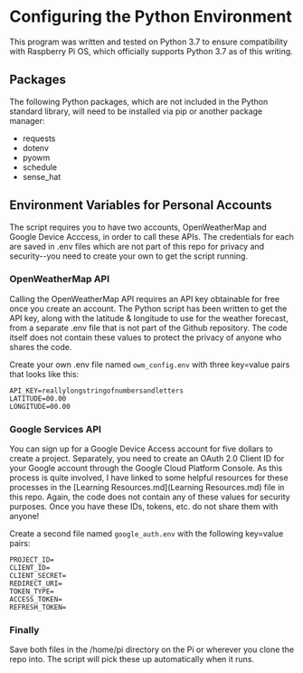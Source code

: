# Configuring the Python Environment

This program was written and tested on Python 3.7 to ensure compatibility with 
Raspberry Pi OS, which officially supports Python 3.7 as of this writing.

## Packages

The following Python packages, which are not included in the Python standard 
library, will need to be installed via pip or another package manager:
- requests  
- dotenv  
- pyowm  
- schedule
- sense_hat


## Environment Variables for Personal Accounts
The script requires you to have two accounts, OpenWeatherMap and Google Device Acccess, in order to call these APIs.  The credentials for each are saved in .env files which are not part of this repo for privacy and security--you need to create your own to get the script running. 

### OpenWeatherMap API
Calling the OpenWeatherMap API requires an API key obtainable for free once you create an account. 
The Python script has been written to get the API key, along with the latitude & longitude 
to use for the weather forecast, from a separate .env file that is not part of the Github repository. 
The code itself does not contain these values to protect the privacy of anyone who shares the code.  

Create your own .env file named `owm_config.env` with three key=value pairs that looks like this:

`API_KEY=reallylongstringofnumbersandletters`  
`LATITUDE=00.00`  
`LONGITUDE=00.00`


### Google Services API

You can sign up for a Google Device Access account for five dollars to create a project. 
Separately, you need to create an OAuth 2.0 Client ID for your Google account through the Google Cloud Platform Console. 
As this process is quite involved, I have linked to some helpful resources for these processes in the [Learning Resources.md](Learning Resources.md) file in this repo. 
Again, the code does not contain any of these values for security purposes.  Once you have these IDs, tokens, etc. do not share them with anyone!  


Create a second file named `google_auth.env` with the following key=value pairs:


`PROJECT_ID=`  
`CLIENT_ID=`  
`CLIENT_SECRET=`  
`REDIRECT_URI=`  
`TOKEN_TYPE=`  
`ACCESS_TOKEN=`  
`REFRESH_TOKEN=`


### Finally 
Save both files in the /home/pi directory on the Pi or wherever you clone the repo into.  The script will pick these up automatically when it runs.
